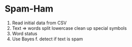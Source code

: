 # Spam-Ham
1. Read initial data from CSV
2. Text => words
          split
          lowercase
          clean up special symbols
3. Word status
4. Use Bayes f. detect if text is spam
